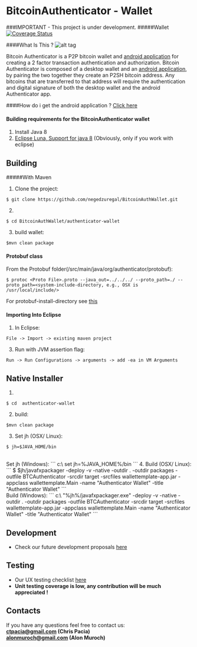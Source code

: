 BitcoinAuthenticator - Wallet
====================

###IMPORTANT - This project is under development.
#####Wallet
[![Coverage Status](https://coveralls.io/repos/BitcoinAuthenticator/Wallet/badge.png?branch=develop)](https://coveralls.io/r/BitcoinAuthenticator/Wallet?branch=develop)


####What Is This ?
![alt tag](https://avatars1.githubusercontent.com/u/10117021?v=3&u=ec1653bfd716817994c43933e25d35bebdf40be5&s=140)

Bitcoin Authenticator is a P2P bitcoin wallet and [android application](https://github.com/cpacia/BitcoinAuthenticator) for creating a 2 factor transaction authentication and authorization. Bitcoin Authenticator is composed of a desktop wallet and an  [android application](https://github.com/cpacia/BitcoinAuthenticator), by pairing the two together they create an P2SH bitcoin address. Any bitcoins that are transferred to that address will require the authentication and digital signature of both the desktop wallet and the android Authenticator app.

####How do i get the android application ? 
[Click here](https://github.com/cpacia/BitcoinAuthenticator) 

#### Building requirements for the BitcoinAuthenticator wallet
1. Install Java 8
2. [Eclipse Luna, Support for java 8](http://www.eclipse.org/home/index.php) (Obviously, only if you work with eclipse)

## Building

#####With Maven
1. Clone the project:<br>
```
$ git clone https://github.com/negedzuregal/BitcoinAuthWallet.git
```
2. 
```
$ cd BitcoinAuthWallet/authenticator-wallet
```
3. build wallet: <br>
```
$mvn clean package
```

#### Protobuf class
From the Protobuf folder(/src/main/java/org/authenticator/protobuf):
```
$ protoc <Proto File>.proto --java_out=../../../ --proto_path=./ --proto_path=<system-include-directory, e.g., OSX is /usr/local/include/>
```

For protobuf-install-directory see [this](http://stackoverflow.com/questions/20069295/importing-google-protobuf-descriptor-proto-in-java-protocol-buffers)

#### Importing Into Eclipse 
1. In Eclipse:
```
File -> Import -> existing maven project
``` 
3. Run with JVM assertion flag:<br>
```
Run -> Run Configurations -> arguments -> add -ea in VM Arguments
```

## Native Installer
1. 
```
$ cd  authenticator-wallet
```
2. build: <br>
```
$mvn clean package
```
3. Set jh  (OSX/ Linux):  
```
$ jh=$JAVA_HOME/bin
```
<br>
Set jh (Windows):  
```
c:\<Path to project> set jh=%JAVA_HOME%/bin
```
4. Build (OSX/ Linux): 
```
$ $jh/javafxpackager -deploy -v -native -outdir . -outdir packages -outfile BTCAuthenticator -srcdir target -srcfiles wallettemplate-app.jar -appclass wallettemplate.Main -name "Authenticator Wallet" -title "Authenticator Wallet"
```
<br>
Build (Windows): 
```
c:\<Path to project> "%jh%/javafxpackager.exe" -deploy -v -native -outdir . -outdir packages -outfile BTCAuthenticator -srcdir target -srcfiles wallettemplate-app.jar -appclass wallettemplate.Main -name "Authenticator Wallet" -title "Authenticator Wallet"
```

## Development 
- Check our future development proposals [here](https://docs.google.com/spreadsheets/d/1o5ZS_L8OppZJit46SzpauJOthI0ncWuIgmo6ZtPevOU/edit?usp=sharing)

## Testing
- Our UX testing checklist [here](https://docs.google.com/spreadsheets/d/1Tcg6E1ZxlYmg9TjcGjNhZoP0vHRUZT_O_2SzJJVfcKQ/edit?usp=sharing)
- <b> Unit testing coverage is low, any contribution will be much appreciated !</b>

## Contacts
If you have any questions feel free to contact us: 
<br><b>ctpacia@gmail.com (Chris Pacia)
<br>alonmuroch@gmail.com (Alon Muroch)</b>